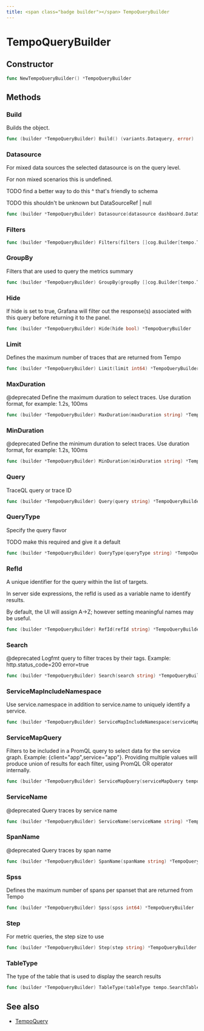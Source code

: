 ```yaml
---
title: <span class="badge builder"></span> TempoQueryBuilder
---
```

# <span class="badge builder"></span> TempoQueryBuilder

## Constructor

```go
func NewTempoQueryBuilder() *TempoQueryBuilder
```
## Methods

### <span class="badge object-method"></span> Build

Builds the object.

```go
func (builder *TempoQueryBuilder) Build() (variants.Dataquery, error)
```

### <span class="badge object-method"></span> Datasource

For mixed data sources the selected datasource is on the query level.

For non mixed scenarios this is undefined.

TODO find a better way to do this ^ that's friendly to schema

TODO this shouldn't be unknown but DataSourceRef | null

```go
func (builder *TempoQueryBuilder) Datasource(datasource dashboard.DataSourceRef) *TempoQueryBuilder
```

### <span class="badge object-method"></span> Filters

```go
func (builder *TempoQueryBuilder) Filters(filters []cog.Builder[tempo.TraceqlFilter]) *TempoQueryBuilder
```

### <span class="badge object-method"></span> GroupBy

Filters that are used to query the metrics summary

```go
func (builder *TempoQueryBuilder) GroupBy(groupBy []cog.Builder[tempo.TraceqlFilter]) *TempoQueryBuilder
```

### <span class="badge object-method"></span> Hide

If hide is set to true, Grafana will filter out the response(s) associated with this query before returning it to the panel.

```go
func (builder *TempoQueryBuilder) Hide(hide bool) *TempoQueryBuilder
```

### <span class="badge object-method"></span> Limit

Defines the maximum number of traces that are returned from Tempo

```go
func (builder *TempoQueryBuilder) Limit(limit int64) *TempoQueryBuilder
```

### <span class="badge object-method"></span> MaxDuration

@deprecated Define the maximum duration to select traces. Use duration format, for example: 1.2s, 100ms

```go
func (builder *TempoQueryBuilder) MaxDuration(maxDuration string) *TempoQueryBuilder
```

### <span class="badge object-method"></span> MinDuration

@deprecated Define the minimum duration to select traces. Use duration format, for example: 1.2s, 100ms

```go
func (builder *TempoQueryBuilder) MinDuration(minDuration string) *TempoQueryBuilder
```

### <span class="badge object-method"></span> Query

TraceQL query or trace ID

```go
func (builder *TempoQueryBuilder) Query(query string) *TempoQueryBuilder
```

### <span class="badge object-method"></span> QueryType

Specify the query flavor

TODO make this required and give it a default

```go
func (builder *TempoQueryBuilder) QueryType(queryType string) *TempoQueryBuilder
```

### <span class="badge object-method"></span> RefId

A unique identifier for the query within the list of targets.

In server side expressions, the refId is used as a variable name to identify results.

By default, the UI will assign A->Z; however setting meaningful names may be useful.

```go
func (builder *TempoQueryBuilder) RefId(refId string) *TempoQueryBuilder
```

### <span class="badge object-method"></span> Search

@deprecated Logfmt query to filter traces by their tags. Example: http.status_code=200 error=true

```go
func (builder *TempoQueryBuilder) Search(search string) *TempoQueryBuilder
```

### <span class="badge object-method"></span> ServiceMapIncludeNamespace

Use service.namespace in addition to service.name to uniquely identify a service.

```go
func (builder *TempoQueryBuilder) ServiceMapIncludeNamespace(serviceMapIncludeNamespace bool) *TempoQueryBuilder
```

### <span class="badge object-method"></span> ServiceMapQuery

Filters to be included in a PromQL query to select data for the service graph. Example: {client="app",service="app"}. Providing multiple values will produce union of results for each filter, using PromQL OR operator internally.

```go
func (builder *TempoQueryBuilder) ServiceMapQuery(serviceMapQuery tempo.StringOrArrayOfString) *TempoQueryBuilder
```

### <span class="badge object-method"></span> ServiceName

@deprecated Query traces by service name

```go
func (builder *TempoQueryBuilder) ServiceName(serviceName string) *TempoQueryBuilder
```

### <span class="badge object-method"></span> SpanName

@deprecated Query traces by span name

```go
func (builder *TempoQueryBuilder) SpanName(spanName string) *TempoQueryBuilder
```

### <span class="badge object-method"></span> Spss

Defines the maximum number of spans per spanset that are returned from Tempo

```go
func (builder *TempoQueryBuilder) Spss(spss int64) *TempoQueryBuilder
```

### <span class="badge object-method"></span> Step

For metric queries, the step size to use

```go
func (builder *TempoQueryBuilder) Step(step string) *TempoQueryBuilder
```

### <span class="badge object-method"></span> TableType

The type of the table that is used to display the search results

```go
func (builder *TempoQueryBuilder) TableType(tableType tempo.SearchTableType) *TempoQueryBuilder
```

## See also

 * <span class="badge object-type-struct"></span> [TempoQuery](./object-TempoQuery.md)

